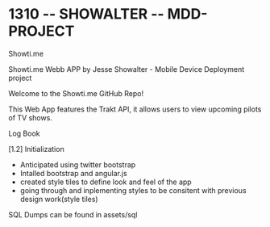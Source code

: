 1310 -- SHOWALTER -- MDD-PROJECT
============================

Showti.me

Showti.me Webb APP by Jesse Showalter - Mobile Device Deployment project

Welcome to the Showti.me GitHub Repo!

This Web App features the Trakt API, it allows users to view upcoming pilots of TV shows.

Log Book

[1.2] Initialization

- Anticipated using twitter bootstrap
- Intalled bootstrap and angular.js
- created style tiles to define look and feel of the app
- going through and inplementing styles to be consitent with previous design work(style tiles)



SQL Dumps can be found in assets/sql
